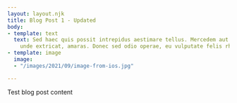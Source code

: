 ```yaml
---
layout: layout.njk
title: Blog Post 1 - Updated
body:
- template: text
  text: Sed haec quis possit intrepidus aestimare tellus. Mercedem aut nummos unde
    unde extricat, amaras. Donec sed odio operae, eu vulputate felis rhoncus.
- template: image
  image:
  - "/images/2021/09/image-from-ios.jpg"

---
```

Test blog post content
